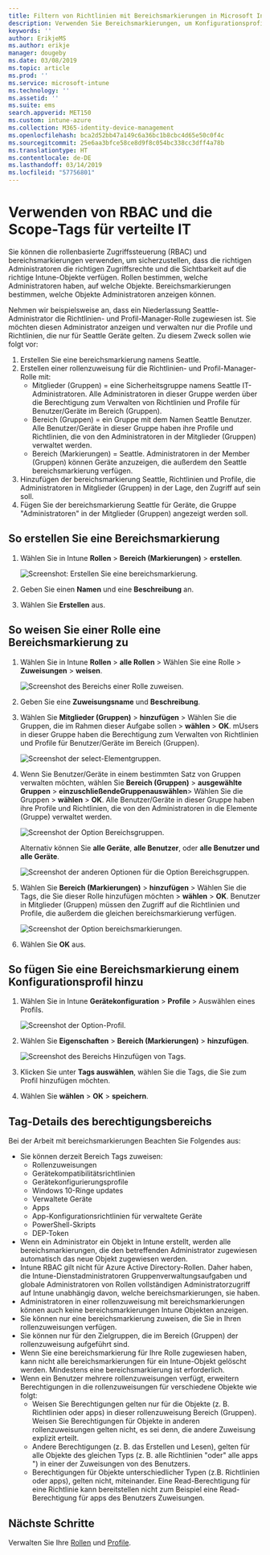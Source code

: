 ```yaml
---
title: Filtern von Richtlinien mit Bereichsmarkierungen in Microsoft Intune – Azure | Microsoft-Dokumentation
description: Verwenden Sie Bereichsmarkierungen, um Konfigurationsprofile nach bestimmten Rollen zu filtern.
keywords: ''
author: ErikjeMS
ms.author: erikje
manager: dougeby
ms.date: 03/08/2019
ms.topic: article
ms.prod: ''
ms.service: microsoft-intune
ms.technology: ''
ms.assetid: ''
ms.suite: ems
search.appverid: MET150
ms.custom: intune-azure
ms.collection: M365-identity-device-management
ms.openlocfilehash: bca2d52bb47a149c6a36bc1b8cbc4d65e50c0f4c
ms.sourcegitcommit: 25e6aa3bfce58ce8d9f8c054bc338cc3dff4a78b
ms.translationtype: HT
ms.contentlocale: de-DE
ms.lasthandoff: 03/14/2019
ms.locfileid: "57756801"
---
```

# <a name="use-rbac-and-scope-tags-for-distributed-it"></a>Verwenden von RBAC und die Scope-Tags für verteilte IT

Sie können die rollenbasierte Zugriffssteuerung (RBAC) und bereichsmarkierungen verwenden, um sicherzustellen, dass die richtigen Administratoren die richtigen Zugriffsrechte und die Sichtbarkeit auf die richtige Intune-Objekte verfügen. Rollen bestimmen, welche Administratoren haben, auf welche Objekte. Bereichsmarkierungen bestimmen, welche Objekte Administratoren anzeigen können.

Nehmen wir beispielsweise an, dass ein Niederlassung Seattle-Administrator die Richtlinien- und Profil-Manager-Rolle zugewiesen ist. Sie möchten diesen Administrator anzeigen und verwalten nur die Profile und Richtlinien, die nur für Seattle Geräte gelten. Zu diesem Zweck sollen wie folgt vor:

1. Erstellen Sie eine bereichsmarkierung namens Seattle.
2. Erstellen einer rollenzuweisung für die Richtlinien- und Profil-Manager-Rolle mit: 
    - Mitglieder (Gruppen) = eine Sicherheitsgruppe namens Seattle IT-Administratoren. Alle Administratoren in dieser Gruppe werden über die Berechtigung zum Verwalten von Richtlinien und Profile für Benutzer/Geräte im Bereich (Gruppen).
    - Bereich (Gruppen) = ein Gruppe mit dem Namen Seattle Benutzer. Alle Benutzer/Geräte in dieser Gruppe haben ihre Profile und Richtlinien, die von den Administratoren in der Mitglieder (Gruppen) verwaltet werden. 
    - Bereich (Markierungen) = Seattle. Administratoren in der Member (Gruppen) können Geräte anzuzeigen, die außerdem den Seattle bereichsmarkierung verfügen.
3. Hinzufügen der bereichsmarkierung Seattle, Richtlinien und Profile, die Administratoren in Mitglieder (Gruppen) in der Lage, den Zugriff auf sein soll.
4. Fügen Sie der bereichsmarkierung Seattle für Geräte, die Gruppe "Administratoren" in der Mitglieder (Gruppen) angezeigt werden soll. 


## <a name="to-create-a-scope-tag"></a>So erstellen Sie eine Bereichsmarkierung

1. Wählen Sie in Intune **Rollen** > **Bereich (Markierungen)** > **erstellen**.

    ![Screenshot: Erstellen Sie eine bereichsmarkierung.](./media/scope-tags/create-scope-tag.png)

2. Geben Sie einen **Namen** und eine **Beschreibung** an.
3. Wählen Sie **Erstellen** aus.

## <a name="to-assign-a-scope-tag-to-a-role"></a>So weisen Sie einer Rolle eine Bereichsmarkierung zu

1. Wählen Sie in Intune **Rollen** > **alle Rollen** > Wählen Sie eine Rolle > **Zuweisungen** > **weisen**.

    ![Screenshot des Bereichs einer Rolle zuweisen.](./media/scope-tags/assign-scope-to-role.png)

2. Geben Sie eine **Zuweisungsname** und **Beschreibung**.
3. Wählen Sie **Mitglieder (Gruppen)** > **hinzufügen** > Wählen Sie die Gruppen, die im Rahmen dieser Aufgabe sollen > **wählen**  >   **OK**. mUsers in dieser Gruppe haben die Berechtigung zum Verwalten von Richtlinien und Profile für Benutzer/Geräte im Bereich (Gruppen).

    ![Screenshot der select-Elementgruppen.](./media/scope-tags/select-member-groups.png)

4. Wenn Sie Benutzer/Geräte in einem bestimmten Satz von Gruppen verwalten möchten, wählen Sie **Bereich (Gruppen)** > **ausgewählte Gruppen** > **einzuschließendeGruppenauswählen**> Wählen Sie die Gruppen > **wählen** > **OK**. Alle Benutzer/Geräte in dieser Gruppe haben ihre Profile und Richtlinien, die von den Administratoren in die Elemente (Gruppe) verwaltet werden.

    ![Screenshot der Option Bereichsgruppen.](./media/scope-tags/select-scope-groups.png)

    Alternativ können Sie **alle Geräte**, **alle Benutzer**, oder **alle Benutzer und alle Geräte**.

    ![Screenshot der anderen Optionen für die Option Bereichsgruppen.](./media/scope-tags/scope-group-other-options.png)
    
5. Wählen Sie **Bereich (Markierungen)** > **hinzufügen** > Wählen Sie die Tags, die Sie dieser Rolle hinzufügen möchten > **wählen** > **OK**. Benutzer in Mitglieder (Gruppen) müssen den Zugriff auf die Richtlinien und Profile, die außerdem die gleichen bereichsmarkierung verfügen.

    ![Screenshot der Option bereichsmarkierungen.](./media/scope-tags/select-scope-tags.png)

6. Wählen Sie **OK** aus. 

## <a name="to-add-a-scope-tag-to-a-configuration-profile"></a>So fügen Sie eine Bereichsmarkierung einem Konfigurationsprofil hinzu
1. Wählen Sie in Intune **Gerätekonfiguration** > **Profile** > Auswählen eines Profils.

    ![Screenshot der Option-Profil.](./media/scope-tags/choose-profile.png)

2. Wählen Sie **Eigenschaften** > **Bereich (Markierungen)** > **hinzufügen**.

    ![Screenshot des Bereichs Hinzufügen von Tags.](./media/scope-tags/add-scope-tags.png)

3. Klicken Sie unter **Tags auswählen**, wählen Sie die Tags, die Sie zum Profil hinzufügen möchten.
4. Wählen Sie **wählen** > **OK** > **speichern**.

## <a name="scope-tag-details"></a>Tag-Details des berechtigungsbereichs
Bei der Arbeit mit bereichsmarkierungen Beachten Sie Folgendes aus:

- Sie können derzeit Bereich Tags zuweisen:
    - Rollenzuweisungen
    - Gerätekompatibilitätsrichtlinien
    - Gerätekonfigurierungsprofile
    - Windows 10-Ringe updates
    - Verwaltete Geräte
    - Apps
    - App-Konfigurationsrichtlinien für verwaltete Geräte
    - PowerShell-Skripts
    - DEP-Token
- Wenn ein Administrator ein Objekt in Intune erstellt, werden alle bereichsmarkierungen, die den betreffenden Administrator zugewiesen automatisch das neue Objekt zugewiesen werden.
- Intune RBAC gilt nicht für Azure Active Directory-Rollen. Daher haben, die Intune-Dienstadministratoren Gruppenverwaltungsaufgaben und globale Administratoren von Rollen vollständigen Administratorzugriff auf Intune unabhängig davon, welche bereichsmarkierungen, sie haben.
- Administratoren in einer rollenzuweisung mit bereichsmarkierungen können auch keine bereichsmarkierungen Intune Objekten anzeigen.
- Sie können nur eine bereichsmarkierung zuweisen, die Sie in Ihren rollenzuweisungen verfügen.
- Sie können nur für den Zielgruppen, die im Bereich (Gruppen) der rollenzuweisung aufgeführt sind.
- Wenn Sie eine bereichsmarkierung für Ihre Rolle zugewiesen haben, kann nicht alle bereichsmarkierungen für ein Intune-Objekt gelöscht werden. Mindestens eine bereichsmarkierung ist erforderlich.
- Wenn ein Benutzer mehrere rollenzuweisungen verfügt, erweitern Berechtigungen in die rollenzuweisungen für verschiedene Objekte wie folgt:
    - Weisen Sie Berechtigungen gelten nur für die Objekte (z. B. Richtlinien oder apps) in dieser rollenzuweisung Bereich (Gruppen). Weisen Sie Berechtigungen für Objekte in anderen rollenzuweisungen gelten nicht, es sei denn, die andere Zuweisung explizit erteilt.
    - Andere Berechtigungen (z. B. das Erstellen und Lesen), gelten für alle Objekte des gleichen Typs (z. B. alle Richtlinien "oder" alle apps ") in einer der Zuweisungen von des Benutzers.
    - Berechtigungen für Objekte unterschiedlicher Typen (z.B. Richtlinien oder apps), gelten nicht, miteinander. Eine Read-Berechtigung für eine Richtlinie kann bereitstellen nicht zum Beispiel eine Read-Berechtigung für apps des Benutzers Zuweisungen.





## <a name="next-steps"></a>Nächste Schritte

Verwalten Sie Ihre [Rollen](role-based-access-control.md) und [Profile](device-profile-assign.md).
